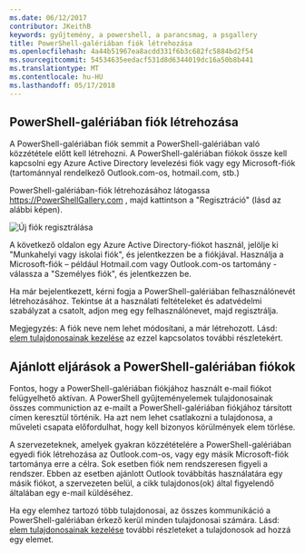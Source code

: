 ```yaml
---
ms.date: 06/12/2017
contributor: JKeithB
keywords: gyűjtemény, a powershell, a parancsmag, a psgallery
title: PowerShell-galériában fiók létrehozása
ms.openlocfilehash: 4a44b51967ea8acdd331f6b3c682fc5884bd2f54
ms.sourcegitcommit: 54534635eedacf531d8d6344019dc16a50b8b441
ms.translationtype: MT
ms.contentlocale: hu-HU
ms.lasthandoff: 05/17/2018
---
```

## <a name="creating-a-powershell-gallery-account"></a>PowerShell-galériában fiók létrehozása

A PowerShell-galériában fiók semmit a PowerShell-galériában való közzététele előtt kell létrehozni.
A PowerShell-galériában fiókok össze kell kapcsolni egy Azure Active Directory levelezési fiók vagy egy Microsoft-fiók (tartománnyal rendelkező Outlook.com-os, hotmail.com, stb.)

PowerShell-galériában-fiók létrehozásához látogassa https://PowerShellGallery.com , majd kattintson a "Regisztráció" (lásd az alábbi képen).

![Új fiók regisztrálása](../../Images/CreatingAccount-Register.png)

A következő oldalon egy Azure Active Directory-fiókot használ, jelölje ki "Munkahelyi vagy iskolai fiók", és jelentkezzen be a fiókjával.
Használja a Microsoft-fiók – például Hotmail.com vagy Outlook.com-os tartomány - válassza a "Személyes fiók", és jelentkezzen be.

Ha már bejelentkezett, kérni fogja a PowerShell-galériában felhasználónevét létrehozásához.
Tekintse át a használati feltételeket és adatvédelmi szabályzat a csatolt, adjon meg egy felhasználónevet, majd regisztrálja.

Megjegyzés: A fiók neve nem lehet módosítani, a már létrehozott.
Lásd: [elem tulajdonosainak kezelése](https://msdn.microsoft.com/powershell/gallery/psgallery/managing-item-owners) az ezzel kapcsolatos további részletekért.

## <a name="recommended-practices-for-powershell-gallery-accounts"></a>Ajánlott eljárások a PowerShell-galériában fiókok

Fontos, hogy a PowerShell-galériában fiókjához használt e-mail fiókot felügyelhető aktívan.
A PowerShell gyűjteményelemek tulajdonosainak összes communiction az e-mailt a PowerShell-galériában fiókjához társított címen keresztül történik.
Ha azt nem lehet csatlakozni a tulajdonosa, a műveleti csapata előfordulhat, hogy kell bizonyos körülmények elem törlése.

A szervezeteknek, amelyek gyakran közzétételére a PowerShell-galériában egyedi fiók létrehozása az Outlook.com-os, vagy egy másik Microsoft-fiók tartománya erre a célra.
Sok esetben fiók nem rendszeresen figyeli a rendszer.
Ebben az esetben ajánlott Outlook továbbítás használatára egy másik fiókot, a szervezeten belül, a cikk tulajdonos(ok) által figyelendő általában egy e-mail küldéséhez.

Ha egy elemhez tartozó több tulajdonosai, az összes kommunikáció a PowerShell-galériában érkező kerül minden tulajdonosai számára.
Lásd: [elem tulajdonosainak kezelése](https://msdn.microsoft.com/powershell/gallery/psgallery/managing-item-owners) további részleteket a tulajdonosok ad hozzá egy elemet.